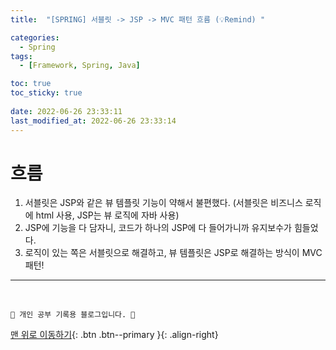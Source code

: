 ```yaml
---
title:  "[SPRING] 서블릿 -> JSP -> MVC 패턴 흐름 (💡Remind) "

categories:
  - Spring
tags:
  - [Framework, Spring, Java]

toc: true
toc_sticky: true
 
date: 2022-06-26 23:33:11
last_modified_at: 2022-06-26 23:33:14
---
```


# 흐름
1. 서블릿은 JSP와 같은 뷰 템플릿 기능이 약해서 불편했다. (서블릿은 비즈니스 로직에 html 사용, JSP는 뷰 로직에 자바 사용)
2. JSP에 기능을 다 담자니, 코드가 하나의 JSP에 다 들어가니까 유지보수가 힘들었다.
3. 로직이 있는 쪽은 서블릿으로 해결하고, 뷰 템플릿은 JSP로 해결하는 방식이 MVC 패턴!







***
<br>

    💛 개인 공부 기록용 블로그입니다. 👻

[맨 위로 이동하기](#){: .btn .btn--primary }{: .align-right}